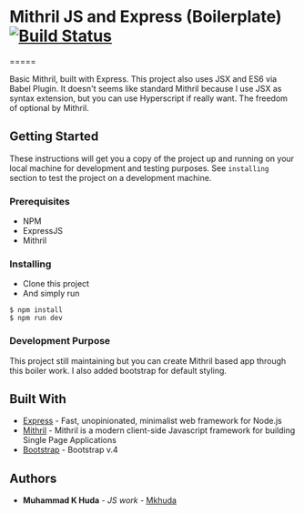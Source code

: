 # Mithril JS and Express (Boilerplate) [![Build Status](https://travis-ci.org/mkhuda/mith-express.svg?branch=master)](https://travis-ci.org/mkhuda/mith-express)
=====

Basic Mithril, built with Express. This project also uses JSX and ES6 via Babel Plugin. It doesn't seems like standard Mithril because I use JSX as syntax extension, but you can use Hyperscript if really want. The freedom of optional by Mithril.

## Getting Started

These instructions will get you a copy of the project up and running on your local machine for development and testing purposes. See `installing` section to test the project on a development machine.

### Prerequisites

- NPM
- ExpressJS
- Mithril

### Installing

- Clone this project
- And simply run
```
$ npm install
$ npm run dev
```

### Development Purpose

This project still maintaining but you can create Mithril based app through this boiler work. I also added bootstrap for default styling.

## Built With

* [Express](https://expressjs.com/) - Fast, unopinionated, minimalist web framework for Node.js
* [Mithril](https://mithril.js.org) - Mithril is a modern client-side Javascript framework for building Single Page Applications
* [Bootstrap](https://www.npmjs.com/package/bootstrap) - Bootstrap v.4

## Authors

* **Muhammad K Huda** - *JS work* - [Mkhuda](https://github.com/mkhuda)
